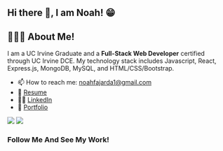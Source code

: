 ## Hi there 👋, I am Noah! 😁

## 🙋🏻‍♂️ About Me!

I am a UC Irvine Graduate and a <strong>Full-Stack Web Developer</strong> certified through UC Irvine DCE. My technology stack includes Javascript, React, Express.js, MongoDB, MySQL, and HTML/CSS/Bootstrap.

- 📫 How to reach me: <a href="mailto:noahfajarda1@gmail.com" target="_blank">noahfajarda1@gmail.com</a>
- 📝 <a target="_blank" href="https://www.linkedin.com/in/noah-fajarda/overlay/1635536596989/single-media-viewer/?profileId=ACoAADRi9VUBqCtvzRDc6m5Gw1VptpAsoClsVyI">Resume</a>
- 🧑‍💼 <a target="_blank" href="https://www.linkedin.com/in/noah-fajarda/">LinkedIn</a>
- 💼 <a target="_blank" href="https://noahfajarda.vercel.app/">Portfolio</a>

<img src="https://myreadme.vercel.app/api/embed/noahfajarda?panels=toplanguages,userstatistics,commitgraph"/>
<img src="https://github-readme-streak-stats.herokuapp.com/?user=noahfajarda&theme=radical"/>

### Follow Me And See My Work!
